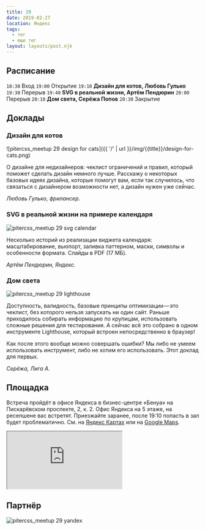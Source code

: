 ```yaml
---
title: 29
date: 2019-02-27
location: Яндекс
tags:
  - тег
  - еще тег
layout: layouts/post.njk
---
```


## Расписание
  `18:30` Вход
  `19:00` Открытие
  `19:10` **Дизайн для котов, Любовь Гулько**
  `19:30` Перерыв
  `19:40` **SVG в реальной жизни, Артём Пендюрин**
  `20:00` Перерыв
  `20:10` **Дом света, Серёжа Попов**
  `20:30` Закрытие

## Доклады

### Дизайн для котов

![pitercss_meetup 29 design for cats]({{ '/' | url }}/img/{{title}}/design-for-cats.png)

О дизайне для недизайнеров: чеклист ограничений и правил, который поможет сделать дизайн немного лучше. Расскажу о некоторых базовых идеях дизайна, которые помогут вам, если так случилось, что связаться с дизайнером возможности нет, а дизайн нужен уже сейчас.

_Любовь Гулько, фрилансер._

### SVG в реальной жизни на примере календаря

![pitercss_meetup 29 svg calendar](/img/{{title}}/svg-calendar.png)

Несколько историй из реализации виджета календаря: масштабирование, вьюпорт, заливка паттерном, маски, символы и особенности формата. Слайды в PDF (17 МБ).

_Артём Пендюрин, Яндекс._

### Дом света

![pitercss_meetup 29 lighthouse](/img/{{title}}/lighthouse.png)

Доступность, валидность, базовые принципы оптимизации — это чеклист, без которого нельзя запускать ни один сайт. Раньше приходилось собирать информацию по крупицам, использовать сложные решения для тестирования. А сейчас всё это собрано в одном инструменте Lighthouse, который встроен непосредственно в браузер! 

Как после этого вообще можно совершать ошибки? Мы либо не умеем использовать инструмент, либо не хотим его использовать. Этот доклад для первых.

_Серёжа, Лига А._

## Площадка

Встреча пройдёт в офисе Яндекса в бизнес-центре «Бенуа» на Пискарёвском проспекте, 2, к. 2. Офис Яндекса на 5 этаже, на ресепшене вас встретят. Приезжайте заранее, после 19:10 попасть в зал будет проблематично. Cм. на [Яндекс Картах](https://yandex.ru/maps/-/CBFOuAcSXC) или на [Google Maps](https://goo.gl/maps/Qx3jsC8YwRJ2).

<iframe src="https://www.google.com/maps/embed?pb=!1m18!1m12!1m3!1d1997.3860583468097!2d30.403777616097802!3d59.958919381883575!2m3!1f0!2f0!3f0!3m2!1i1024!2i768!4f13.1!3m3!1m2!1s0x46963226165dc4cf%3A0xef1409cf543ef1ee!2sBiznes-Tsentr+%22Benua%22!5e0!3m2!1sen!2sru!4v1551599489396" allowfullscreen></iframe>

## Партнёр

![pitercss_meetup 29 yandex](/img/{{title}}/partner.png)
